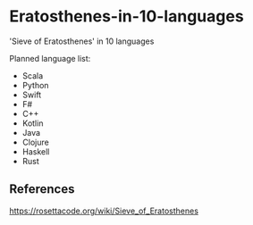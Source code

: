# Eratosthenes-in-10-languages
'Sieve of Eratosthenes' in 10 languages

Planned language list:

- Scala
- Python
- Swift
- F#
- C++
- Kotlin
- Java
- Clojure
- Haskell
- Rust


## References
https://rosettacode.org/wiki/Sieve_of_Eratosthenes
